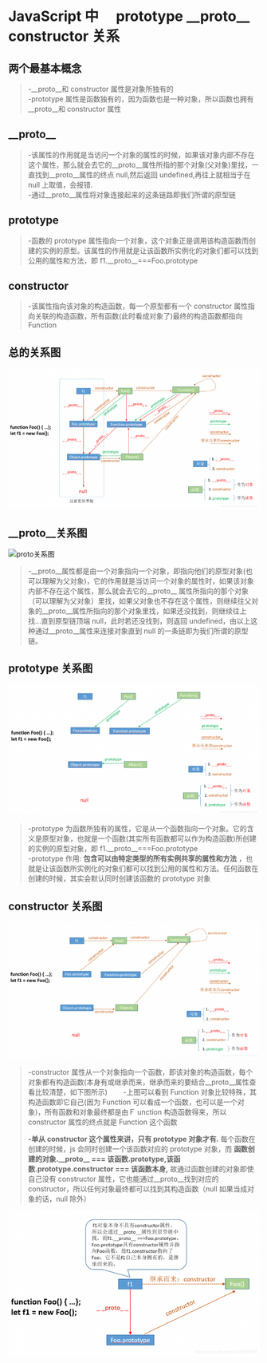 # JavaScript 中　 prototype \_\_proto\_\_ constructor 关系

## 两个最基本概念

> -\_\_proto\_\_和 constructor 属性是对象所独有的  
> -prototype 属性是函数独有的，因为函数也是一种对象，所以函数也拥有\_\_proto\_\_和 constructor 属性

## \_\_proto\_\_

> -该属性的作用就是当访问一个对象的属性的时候，如果该对象内部不存在这个属性，那么就会去它的\_\_proto\_\_属性所指的那个对象(父对象)里找，一直找到\_\_proto\_\_属性的终点 null,然后返回 undefined,再往上就相当于在 null 上取值，会报错.  
> -通过\_\_proto\_\_属性将对象连接起来的这条链路即我们所谓的原型链

## prototype

> -函数的 prototype 属性指向一个对象，这个对象正是调用该构造函数而创建的实例的原型。该属性的作用就是让该函数所实例化的对象们都可以找到公用的属性和方法，即 f1.\_\_proto\_\_===Foo.prototype

## constructor

> -该属性指向该对象的构造函数，每一个原型都有一个 constructor 属性指向关联的构造函数，所有函数(此时看成对象了)最终的构造函数都指向 Function

## 总的关系图

![总关系图](../../resource/blogs/images/prototype,__proto__,constructor关系/1.png)

## \_\_proto\_\_关系图

![proto关系图](../../resource/blogs/images/prototype,__proto__,constructor关系/２.png)

> -\_\_proto\_\_属性都是由一个对象指向一个对象，即指向他们的原型对象(也可以理解为父对象)，它的作用就是当访问一个对象的属性时，如果该对象内部不存在这个属性，那么就会去它的\_\_proto\_\_ 属性所指向的那个对象（可以理解为父对象）里找，如果父对象也不存在这个属性，则继续往父对象的\_\_proto\_\_属性所指向的那个对象里找，如果还没找到，则继续往上找…直到原型链顶端 null，此时若还没找到，则返回 undefined，由以上这种通过\_\_proto\_\_属性来连接对象直到 null 的一条链即为我们所谓的原型链。

## prototype 关系图

![prototype关系图](../../resource/blogs/images/prototype,__proto__,constructor关系/3.png)

> -prototype 为函数所独有的属性，它是从一个函数指向一个对象。它的含义是原型对象，也就是一个函数(其实所有函数都可以作为构造函数)所创建的实例的原型对象，即 f1.\_\_proto\_\_===Foo.prototype  
> -prototype 作用: **包含可以由特定类型的所有实例共享的属性和方法** ，也就是让该函数所实例化的对象们都可以找到公用的属性和方法。任何函数在创建的时候，其实会默认同时创建该函数的 prototype 对象

## constructor 关系图

![constructor关系图](../../resource/blogs/images/prototype,__proto__,constructor关系/4.png)

> -constructor 属性从一个对象指向一个函数，即该对象的构造函数，每个对象都有构造函数(本身有或继承而来，继承而来的要结合\_\_proto\_\_属性查看比较清楚，如下图所示)　　 -上图可以看到 Function 对象比较特殊，其构造函数即它自己(因为 Function 可以看成一个函数，也可以是一个对象)，所有函数和对象最终都是由Ｆ unction 构造函数得来，所以 constructor 属性的终点就是 Function 这个函数
>
> **-单从 constructor 这个属性来讲，只有 prototype 对象才有.** 每个函数在创建的时候，js 会同时创建一个该函数对应的 prototype 对象，而 **函数创建的对象.\_\_proto\_\_ === 该函数.prototype,该函数.prototype.constructor === 该函数本身,** 故通过函数创建的对象即使自己没有 constructor 属性，它也能通过\_\_proto\_\_找到对应的 constructor，所以任何对象最终都可以找到其构造函数（null 如果当成对象的话，null 除外）

![继承而来的constructor图](../../resource/blogs/images/prototype,__proto__,constructor关系/5.png)
